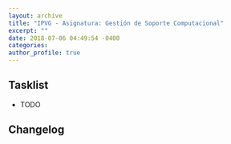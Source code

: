 ```yaml
---
layout: archive
title: "IPVG - Asignatura: Gestión de Soporte Computacional"
excerpt: ""
date: 2018-07-06 04:49:54 -0400
categories: 
author_profile: true
---
```


## Tasklist

- TODO

## Changelog


